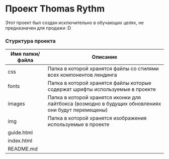 # Проект Thomas Rythm   

Этот проект был создан исключительно в обучающих целях, не предназначен для продажи :D

### Стурктура проекта

Имя папки/файла | Описание
----------------| ---------------------
css             | Папка в которой хранятся файлы со стилями всех компонентов лендинга
fonts           | Папка в которой хранятся файлы которые содержат шрифты используемые в проекте
images          | Папка в которой хранятся иконки для лайтбокса (возмодно в будущих обновлениях они будут                            перемещены)
img             | Папка в которой хранятся изображения используемые в проекте
guide.html      | 
index.html      | 
README.md       |